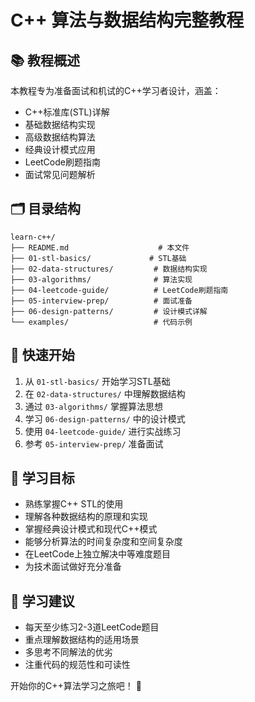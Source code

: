 # C++ 算法与数据结构完整教程

## 📚 教程概述
本教程专为准备面试和机试的C++学习者设计，涵盖：
- C++标准库(STL)详解
- 基础数据结构实现
- 高级数据结构算法
- 经典设计模式应用
- LeetCode刷题指南
- 面试常见问题解析

## 🗂️ 目录结构
```
learn-c++/
├── README.md                    # 本文件
├── 01-stl-basics/             # STL基础
├── 02-data-structures/         # 数据结构实现
├── 03-algorithms/              # 算法实现
├── 04-leetcode-guide/          # LeetCode刷题指南
├── 05-interview-prep/          # 面试准备
├── 06-design-patterns/         # 设计模式详解
└── examples/                   # 代码示例
```

## 🚀 快速开始
1. 从 `01-stl-basics/` 开始学习STL基础
2. 在 `02-data-structures/` 中理解数据结构
3. 通过 `03-algorithms/` 掌握算法思想
4. 学习 `06-design-patterns/` 中的设计模式
5. 使用 `04-leetcode-guide/` 进行实战练习
6. 参考 `05-interview-prep/` 准备面试

## 🎯 学习目标
- 熟练掌握C++ STL的使用
- 理解各种数据结构的原理和实现
- 掌握经典设计模式和现代C++模式
- 能够分析算法的时间复杂度和空间复杂度
- 在LeetCode上独立解决中等难度题目
- 为技术面试做好充分准备

## 📖 学习建议
- 每天至少练习2-3道LeetCode题目
- 重点理解数据结构的适用场景
- 多思考不同解法的优劣
- 注重代码的规范性和可读性

开始你的C++算法学习之旅吧！ 🎉
